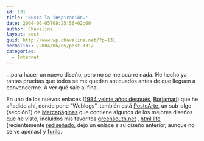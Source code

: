 ```yaml
---
id: 131
title: 'Busco la inspiración…'
date: 2004-06-05T08:25:56+02:00
author: Chavalina
layout: post
guid: http://www.wp.chavalina.net/?p=131
permalink: /2004/06/05/post-131/
categories:
  - Internet
---
```

…para hacer un nuevo dise&ntilde;o, pero no se me ocurre nada. He hecho ya tantas pruebas que todos se me quedan anticuados antes de que lleguen a convencerme. A ver qué sale al final. 

En uno de los nuevos enlaces (<a href="http://1984-2004.blogspot.com/" target="_blank">1984 veinte a&ntilde;os después</a>, <a href="http://www.borjamari.net/" target="_blank">Borjamari</a>) que he a&ntilde;adido ahí, donde pone "Weblogs", también está <a href="http://www.marcapaginas.net/postearte/" target="_blank">PosteArte</a>, un sub-algo (sección?) de <a href="http://www.marcapaginas.net/blog/" target="_blank">Marcapáginas</a> que contiene algunos de los mejores dise&ntilde;os que he visto, incluidos mis favoritos <a href="http://www.greensouth.net/blog/" target="_blank">greensouth.net</a> , <a href="http://marcapaginas.net/postearte/galeria/htmlife.jpg" target="_blank">html life</a> (recientemente <a href="http://www.htmllife.com" target="_blank">redise&ntilde;ado</a>, dejo un enlace a su dise&ntilde;o anterior, aunque no se ve apenas) y <a href="http://furilo.com/" target="_blank">furilo</a>.